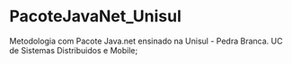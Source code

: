 # PacoteJavaNet_Unisul
Metodologia com Pacote Java.net ensinado na Unisul - Pedra Branca. UC de Sistemas Distribuidos e Mobile;
